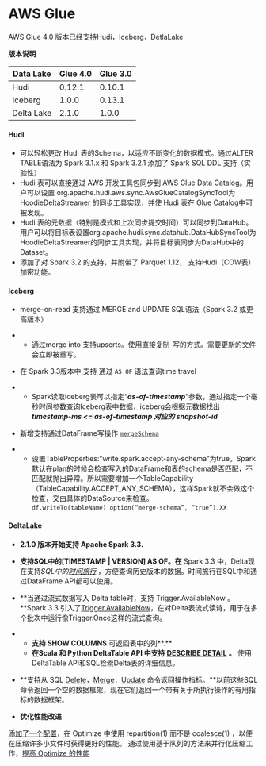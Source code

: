 # AWS Glue 



AWS Glue 4.0 版本已经支持Hudi，Iceberg，DetlaLake

**版本说明**

| Data Lake  | Glue 4.0 | Glue 3.0 |
| ---------- | -------- | -------- |
| Hudi       | 0.12.1   | 0.10.1   |
| Iceberg    | 1.0.0    | 0.13.1   |
| Delta Lake | 2.1.0    | 1.0.0    |



#### Hudi

- 可以轻松更改 Hudi 表的Schema，以适应不断变化的数据模式。通过ALTER TABLE语法为 Spark 3.1.x 和 Spark 3.2.1 添加了 Spark SQL DDL 支持（实验性）
- Hudi 表可以直接通过 AWS 开发工具包同步到 AWS Glue Data Catalog。用户可以设置 org.apache.hudi.aws.sync.AwsGlueCatalogSyncTool为HoodieDeltaStreamer 的同步工具实现，并使 Hudi 表在 Glue Catalog中可被发现。
- Hudi 表的元数据（特别是模式和上次同步提交时间）可以同步到DataHub。用户可以将目标表设置org.apache.hudi.sync.datahub.DataHubSyncTool为HoodieDeltaStreamer的同步工具实现，并将目标表同步为DataHub中的Dataset。
- 添加了对 Spark 3.2 的支持，并附带了 Parquet 1.12， 支持Hudi（COW表）加密功能。

#### Iceberg

- merge-on-read 支持通过 MERGE and UPDATE SQL语法（Spark 3.2 或更高版本）

- - 通过merge into 支持upserts。使用直接复制-写的方式。需要更新的文件会立即被重写。

- 在 Spark 3.3版本中,支持 通过 `AS OF` 语法查询time travel

- - Spark读取Iceberg表可以指定“***as-of-timestamp***”参数，通过指定一个毫秒时间参数查询Iceberg表中数据，iceberg会根据元数据找出***timestamp-ms <= as-of-timestamp 对应的 snapshot-id***

- 新增支持通过DataFrame写操作 [`mergeSchema`](https://github.com/apache/iceberg/pull/4154)

- - 设置TableProperties:”write.spark.accept-any-schema”为true。Spark默认在plan的时候会检查写入的DataFrame和表的schema是否匹配，不匹配就抛出异常。所以需要增加一个TableCapability（TableCapability.ACCEPT_ANY_SCHEMA），这样Spark就不会做这个检查，交由具体的DataSource来检查。`df.writeTo(tableName).option(“merge-schema”, “true”).XX`

#### DeltaLake

- **2.1.0 版本开始支持 Apache Spark 3.3.**
- **支持SQL中的[TIMESTAMP | VERSION] AS OF。在** Spark 3.3 中，Delta现在支持*SQL中的[时间旅行](https://docs.delta.io/2.1.0/delta-batch.html#query-an-older-snapshot-of-a-table-time-travel)* ，方便查询历史版本的数据。时间旅行在SQL中和通过DataFrame API都可以使用。
- **当通过流式数据写入 Delta table时，支持 Trigger.AvailableNow 。**Spark 3.3 引入了[Trigger.AvailableNow](https://issues.apache.org/jira/browse/SPARK-36533)，在对Delta表流式读诗，用于在多个批次中运行像Trigger.Once这样的流式查询。

- - **支持 SHOW COLUMNS** 可返回表中的列**.**
  - **在Scala 和 Python DeltaTable API 中支持** [**DESCRIBE DETAIL**](https://docs.delta.io/2.1.0/delta-utility.html#retrieve-delta-table-details) **。** 使用DeltaTable API和SQL检索Delta表的详细信息。

- **支持从 SQL [Delete](https://github.com/delta-io/delta/pull/1328)，[Merge](https://github.com/delta-io/delta/pull/1327)，[Update](https://github.com/delta-io/delta/pull/1331) 命令返回操作指标。**以前这些SQL命令返回一个空的数据框架，现在它们返回一个带有关于所执行操作的有用指标的数据框架。
- **优化性能改进**

[添加了一个配置](https://docs.delta.io/2.1.0/optimizations-oss.html#compaction-bin-packing)，在 Optimize 中使用 repartition(1) 而不是 coalesce(1) ，以便在压缩许多小文件时获得更好的性能。
通过使用基于队列的方法来并行化压缩工作，[提高 Optimize 的性能](https://github.com/delta-io/delta/pull/1315)
